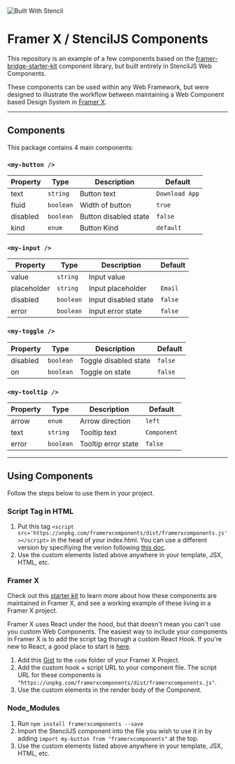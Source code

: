 ![Built With Stencil](https://img.shields.io/badge/-Built%20With%20Stencil-16161d.svg?logo=data%3Aimage%2Fsvg%2Bxml%3Bbase64%2CPD94bWwgdmVyc2lvbj0iMS4wIiBlbmNvZGluZz0idXRmLTgiPz4KPCEtLSBHZW5lcmF0b3I6IEFkb2JlIElsbHVzdHJhdG9yIDE5LjIuMSwgU1ZHIEV4cG9ydCBQbHVnLUluIC4gU1ZHIFZlcnNpb246IDYuMDAgQnVpbGQgMCkgIC0tPgo8c3ZnIHZlcnNpb249IjEuMSIgaWQ9IkxheWVyXzEiIHhtbG5zPSJodHRwOi8vd3d3LnczLm9yZy8yMDAwL3N2ZyIgeG1sbnM6eGxpbms9Imh0dHA6Ly93d3cudzMub3JnLzE5OTkveGxpbmsiIHg9IjBweCIgeT0iMHB4IgoJIHZpZXdCb3g9IjAgMCA1MTIgNTEyIiBzdHlsZT0iZW5hYmxlLWJhY2tncm91bmQ6bmV3IDAgMCA1MTIgNTEyOyIgeG1sOnNwYWNlPSJwcmVzZXJ2ZSI%2BCjxzdHlsZSB0eXBlPSJ0ZXh0L2NzcyI%2BCgkuc3Qwe2ZpbGw6I0ZGRkZGRjt9Cjwvc3R5bGU%2BCjxwYXRoIGNsYXNzPSJzdDAiIGQ9Ik00MjQuNywzNzMuOWMwLDM3LjYtNTUuMSw2OC42LTkyLjcsNjguNkgxODAuNGMtMzcuOSwwLTkyLjctMzAuNy05Mi43LTY4LjZ2LTMuNmgzMzYuOVYzNzMuOXoiLz4KPHBhdGggY2xhc3M9InN0MCIgZD0iTTQyNC43LDI5Mi4xSDE4MC40Yy0zNy42LDAtOTIuNy0zMS05Mi43LTY4LjZ2LTMuNkgzMzJjMzcuNiwwLDkyLjcsMzEsOTIuNyw2OC42VjI5Mi4xeiIvPgo8cGF0aCBjbGFzcz0ic3QwIiBkPSJNNDI0LjcsMTQxLjdIODcuN3YtMy42YzAtMzcuNiw1NC44LTY4LjYsOTIuNy02OC42SDMzMmMzNy45LDAsOTIuNywzMC43LDkyLjcsNjguNlYxNDEuN3oiLz4KPC9zdmc%2BCg%3D%3D&colorA=16161d&style=flat-square)

# Framer X / StencilJS Components

This repository is an example of a few components based on the [framer-bridge-starter-kit](https://github.com/framer/framer-bridge-starter-kit) component library, but built entirely in StencilJS Web Components.

These components can be used within any Web Framework, but were designed to illustrate the workflow between maintaining a Web Component based Design System in [Framer X](https://www.framer.com/).

---

## Components

This package contains 4 main components:

### `<my-button />`

| Property | Type      | Description           | Default        |
| -------- | --------- | --------------------- | -------------- |
| text     | `string`  | Button text           | `Download App` |
| fluid    | `boolean` | Width of button       | `true`         |
| disabled | `boolean` | Button disabled state | `false`        |
| kind     | `enum`    | Button Kind           | `default`      |

### `<my-input />`

| Property    | Type      | Description          | Default |
| ----------- | --------- | -------------------- | ------- |
| value       | `string`  | Input value          |         |
| placeholder | `string`  | Input placeholder    | `Email` |
| disabled    | `boolean` | Input disabled state | `false` |
| error       | `boolean` | Input error state    | `false` |

### `<my-toggle />`

| Property | Type      | Description           | Default |
| -------- | --------- | --------------------- | ------- |
| disabled | `boolean` | Toggle disabled state | `false` |
| on       | `boolean` | Toggle on state       | `false` |

### `<my-tooltip />`

| Property | Type      | Description         | Default     |
| -------- | --------- | ------------------- | ----------- |
| arrow    | `enum`    | Arrow direction     | `left`      |
| text     | `string`  | Tooltip text        | `Component` |
| error    | `boolean` | Tooltip error state | `false`     |

---

## Using Components

Follow the steps below to use them in your project.

### **Script Tag in HTML**

1. Put this tag `<script src='https://unpkg.com/framerxcomponents/dist/framerxcomponents.js'></script>` in the head of your index.html. You can use a different version by specifiying the verion following [this doc](https://unpkg.com/).
1. Use the custom elements listed above anywhere in your template, JSX, HTML, etc.

### **Framer X**

Check out this [starter kit](https://github.com/addisonschultz/yarn-monorepo) to learn more about how these components are maintained in Framer X, and see a working example of these living in a Framer X project.

Framer X uses React under the hood, but that doesn't mean you can't use you custom Web Components. The easiest way to include your components in Framer X is to add the script tag thorugh a custom React Hook. If you're new to React, a good place to start is [here](https://reactjs.org/docs/getting-started.html).

1. Add this [Gist](https://gist.github.com/addisonschultz/1811e75b498311211a7f6b8634fb27cd) to the `code` folder of your Framer X Project.
1. Add the custom hook + script URL to your component file. The script URL for these components is `"https://unpkg.com/framerxcomponents/dist/framerxcomponents.js"`.
1. Use the custom elements in the render body of the Component.

### **Node_Modules**

1. Run `npm install framerxcomponents --save`
1. Import the StencilJS component into the file you wish to use it in by adding `import my-button from "framerxcomponents"` at the top.
1. Use the custom elements listed above anywhere in your template, JSX, HTML, etc.
